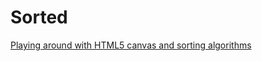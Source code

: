 Sorted
======

[Playing around with HTML5 canvas and sorting algorithms](http://markberridge.github.io/sorted)